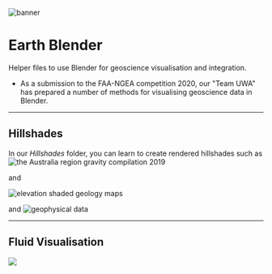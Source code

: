 ![banner](https://github.com/LSgeo/earth_blender/blob/main/Data/Repo_Resources/banner_placeholder.jpg)

# Earth Blender
Helper files to use Blender for geoscience visualisation and integration.

* As a submission to the FAA-NGEA competition 2020, our "Team UWA" has prepared a number of methods for visualising geoscience data in Blender.
_____________

## Hillshades
In our *Hillshades* folder, you can learn to create rendered hillshades such as ![the Australia region gravity compilation 2019](Data/Repo_Resources/Aus_B7.png)

and

![elevation shaded geology maps](https://github.com/LSgeo/earth_blender/blob/develop/01.Hillshades/BIlla_Kalina_geo_map.png)

and ![geophysical data](https://github.com/LSgeo/earth_blender/blob/develop/01.Hillshades/Lineament_density.png)
__________


## Fluid Visualisation
![](https://github.com/LSgeo/earth_blender/blob/develop/04.ExampleData/fluid_animation.gif)

